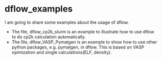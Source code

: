 # dflow_examples

I am going to share some examples about the usage of dflow.

- The file, dflow_cp2k_slurm is an example to illustrate how to use dflow to do cp2k calculation automatically.
- The file, dflow_VASP_Pymatgen is an example to show how to use other python packages, e.g. pymatgen, in dflow. This is based on VASP opimization and single calculations(ELF, density).
